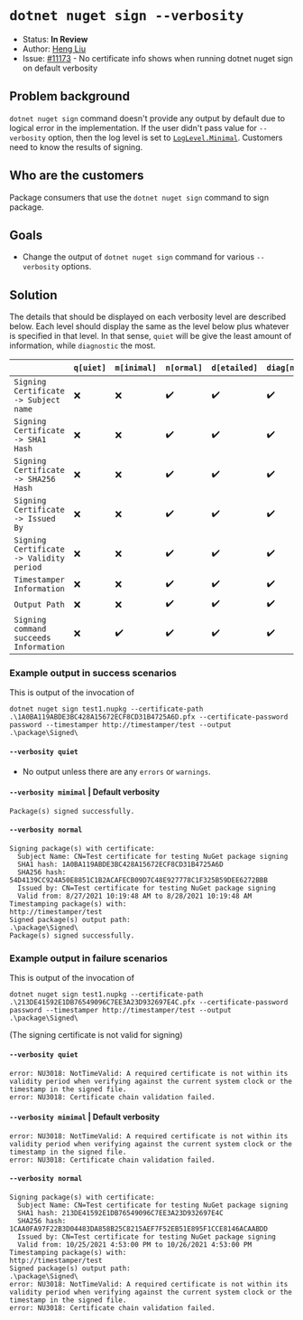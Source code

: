 # `dotnet nuget sign --verbosity`

* Status: **In Review**
* Author: [Heng Liu](https://github.com/heng-liu)
* Issue: [#11173](https://github.com/NuGet/Home/issues/11173) - No certificate info shows when running dotnet nuget sign on default verbosity

## Problem background

`dotnet nuget sign` command doesn't provide any output by default due to logical error in the implementation. If the user didn't pass value for `--verbosity` option, then the log level is set to [`LogLevel.Minimal`](https://github.com/NuGet/NuGet.Client/blob/dev/src/NuGet.Core/NuGet.CommandLine.XPlat/Commands/Signing/VerifyCommand.cs#L58). Customers need to know the results of signing.


## Who are the customers

Package consumers that use the `dotnet nuget sign` command to sign package.

## Goals

* Change the output of `dotnet nuget sign` command for various `--verbosity` options.

## Solution

The details that should be displayed on each verbosity level are described below. Each level should display the same as the level below plus whatever is specified in that level. In that sense, `quiet` will be give the least amount of information, while `diagnostic` the most.

​| `q[uiet]` | `m[inimal]` | `n[ormal]` | `d[etailed]` | `diag[nostic]`
----------------------------------| --------- | ----------- | ---------- | -----------| --------------
`Signing Certificate -> Subject name`   | ❌       | ❌          | ✔️          | ✔️         | ✔️
`Signing Certificate -> SHA1 Hash`   | ❌       | ❌          | ✔️          | ✔️         | ✔️
`Signing Certificate -> SHA256 Hash`   | ❌       | ❌          | ✔️          | ✔️         | ✔️
`Signing Certificate -> Issued By`   | ❌       | ❌          | ✔️          | ✔️         | ✔️
`Signing Certificate -> Validity period`   | ❌       | ❌          | ✔️          | ✔️         | ✔️
`Timestamper Information`  | ❌       | ❌          | ✔️         | ✔️         | ✔️
`Output Path`        | ❌       | ❌          | ✔️         | ✔️         | ✔️
`Signing command succeeds Information`| ❌       | ✔️          | ✔️         | ✔️         | ✔️


### Example output in success scenarios

This is output of the invocation of 
```
dotnet nuget sign test1.nupkg --certificate-path .\1A0BA119ABDE3BC428A15672ECF8CD31B4725A6D.pfx --certificate-password password --timestamper http://timestamper/test --output .\package\Signed\
```

#### `--verbosity quiet`

* No output unless there are any `errors` or `warnings`.

#### `--verbosity mimimal` | Default verbosity

```
Package(s) signed successfully.
```

#### `--verbosity normal`
```
Signing package(s) with certificate:
  Subject Name: CN=Test certificate for testing NuGet package signing
  SHA1 hash: 1A0BA119ABDE3BC428A15672ECF8CD31B4725A6D
  SHA256 hash: 54D4139CC924A50E8851C1B2ACAFECB09D7C48E927778C1F325B59DEE6272BBB
  Issued by: CN=Test certificate for testing NuGet package signing
  Valid from: 8/27/2021 10:19:48 AM to 8/28/2021 10:19:48 AM
Timestamping package(s) with:
http://timestamper/test
Signed package(s) output path:
.\package\Signed\
Package(s) signed successfully.
```

### Example output in failure scenarios
This is output of the invocation of 
```
dotnet nuget sign test1.nupkg --certificate-path .\213DE41592E1DB76549096C7EE3A23D932697E4C.pfx --certificate-password password --timestamper http://timestamper/test --output .\package\Signed\
```
(The signing certificate is not valid for signing)
#### `--verbosity quiet`

```
error: NU3018: NotTimeValid: A required certificate is not within its validity period when verifying against the current system clock or the timestamp in the signed file.
error: NU3018: Certificate chain validation failed.
```

#### `--verbosity mimimal` | Default verbosity

```
error: NU3018: NotTimeValid: A required certificate is not within its validity period when verifying against the current system clock or the timestamp in the signed file.
error: NU3018: Certificate chain validation failed.
```

#### `--verbosity normal`
```
Signing package(s) with certificate:
  Subject Name: CN=Test certificate for testing NuGet package signing
  SHA1 hash: 213DE41592E1DB76549096C7EE3A23D932697E4C
  SHA256 hash: 1CAA0FA97F22B3D04483DA858B25C8215AEF7F52EB51E895F1CCE8146ACAABDD
  Issued by: CN=Test certificate for testing NuGet package signing
  Valid from: 10/25/2021 4:53:00 PM to 10/26/2021 4:53:00 PM
Timestamping package(s) with:
http://timestamper/test
Signed package(s) output path:
.\package\Signed\
error: NU3018: NotTimeValid: A required certificate is not within its validity period when verifying against the current system clock or the timestamp in the signed file.
error: NU3018: Certificate chain validation failed.
```